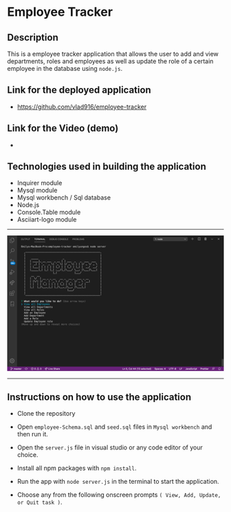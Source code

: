# Employee Tracker

## Description 

This is a employee tracker application that allows the user to add and view departments, roles and employees as well as update the role of a certain employee in the database using `node.js`.  

## Link for the deployed application

* https://github.com/vlad916/employee-tracker

## Link for the Video (demo)

* 

## Technologies used in building the application

* Inquirer module
* Mysql module
* Mysql workbench / Sql database
* Node.js
* Console.Table module
* Asciiart-logo module

___

<img src="assets/image.png">

___
## Instructions on how to use the application

* Clone the repository

* Open `employee-Schema.sql` and `seed.sql` files in `Mysql workbench` and then run it. 

* Open the `server.js` file in visual studio or any code editor of your choice.

* Install all npm packages with `npm install`.

* Run the app with `node server.js` in the terminal to start the application.

* Choose any from the following onscreen prompts `( View, Add, Update, or Quit task )`. 



